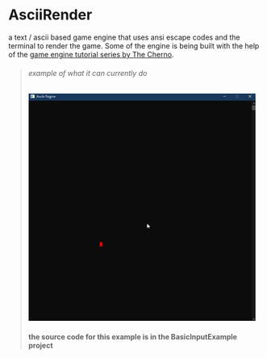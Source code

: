 # AsciiRender
a text / ascii based game engine that uses ansi escape codes and the terminal to render the game.
Some of the engine is being built with the help of the [game engine tutorial series by The Cherno](https://www.youtube.com/watch?v=JxIZbV_XjAs&list=PLlrATfBNZ98dC-V-N3m0Go4deliWHPFwT).

> ###### *example of what it can currently do*
> <img src="Resources/AREarlyExample.gif" width=450 height=450>
> 
> #### the source code for this example is in the BasicInputExample project
